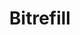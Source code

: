 ---
title: Bitrefill
description: Buy gift cards or mobile refills from 1650+ businesses with Bitcoin.
homepage: https://www.bitrefill.com
altFor: ['bitpay-wallet', 'dish-tv', 'gamesplanet', 'kinguin', 'microsoft', 'playasia', 'xsolla', 'airbaltic', 'the-d-hotel', 'flight-centre', 'eom-travel', 'webhallen']
---
